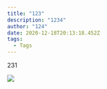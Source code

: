 ```yaml
---
title: "123"
description: "1234"
author: "124"
date: 2020-12-18T20:13:18.452Z
tags:
  - Tags
---
```

231

![](/static/img/dscf7423.jpg)